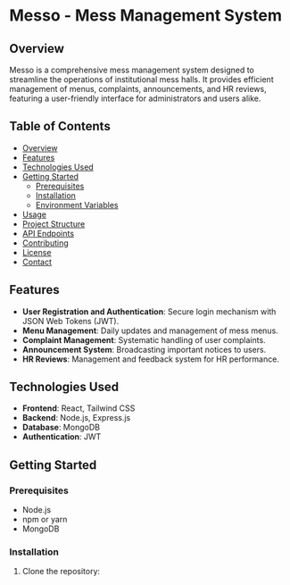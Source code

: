 # Messo - Mess Management System

## Overview

Messo is a comprehensive mess management system designed to streamline the operations of institutional mess halls. It provides efficient management of menus, complaints, announcements, and HR reviews, featuring a user-friendly interface for administrators and users alike.

## Table of Contents

- [Overview](#overview)
- [Features](#features)
- [Technologies Used](#technologies-used)
- [Getting Started](#getting-started)
  - [Prerequisites](#prerequisites)
  - [Installation](#installation)
  - [Environment Variables](#environment-variables)
- [Usage](#usage)
- [Project Structure](#project-structure)
- [API Endpoints](#api-endpoints)
- [Contributing](#contributing)
- [License](#license)
- [Contact](#contact)

## Features

- **User Registration and Authentication**: Secure login mechanism with JSON Web Tokens (JWT).
- **Menu Management**: Daily updates and management of mess menus.
- **Complaint Management**: Systematic handling of user complaints.
- **Announcement System**: Broadcasting important notices to users.
- **HR Reviews**: Management and feedback system for HR performance.

## Technologies Used

- **Frontend**: React, Tailwind CSS
- **Backend**: Node.js, Express.js
- **Database**: MongoDB
- **Authentication**: JWT

## Getting Started

### Prerequisites

- Node.js
- npm or yarn
- MongoDB

### Installation

1. Clone the repository:
